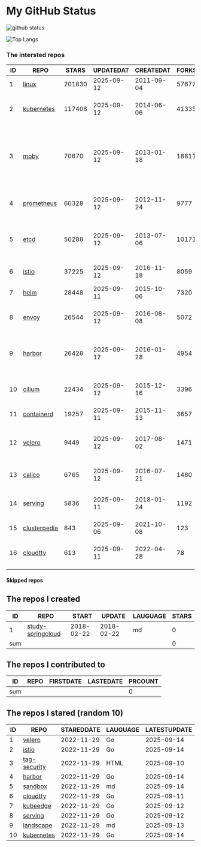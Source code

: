 # My GitHub Status

<img src="https://github-readme-stats-1.yihong0618.vercel.app/api?username=daoqingniu&show_icons=true&&&hide_title=true&count_private=true" alt="github status" />

![Top Langs](https://github-readme-stats-1.yihong0618.vercel.app/api/top-langs/?username=daoqingniu&layout=compact)

<!--START_SECTION:github_repos-->
### The intersted repos
| ID |                              REPO                               | STARS  | UPDATEDAT  | CREATEDAT  | FORKSCOUNT |                                                DESCRIPTIONS                                                |
|----|-----------------------------------------------------------------|--------|------------|------------|------------|------------------------------------------------------------------------------------------------------------|
|  1 | [linux](https://github.com/torvalds/linux)                      | 201830 | 2025-09-12 | 2011-09-04 |      57677 | Linux kernel source tree                                                                                   |
|  2 | [kubernetes](https://github.com/kubernetes/kubernetes)          | 117408 | 2025-09-12 | 2014-06-06 |      41335 | Production-Grade Container Scheduling and Management                                                       |
|  3 | [moby](https://github.com/moby/moby)                            |  70670 | 2025-09-12 | 2013-01-18 |      18811 | The Moby Project - a collaborative project for the container ecosystem to assemble container-based systems |
|  4 | [prometheus](https://github.com/prometheus/prometheus)          |  60328 | 2025-09-12 | 2012-11-24 |       9777 | The Prometheus monitoring system and time series database.                                                 |
|  5 | [etcd](https://github.com/etcd-io/etcd)                         |  50288 | 2025-09-12 | 2013-07-06 |      10171 | Distributed reliable key-value store for the most critical data of a distributed system                    |
|  6 | [istio](https://github.com/istio/istio)                         |  37225 | 2025-09-12 | 2016-11-18 |       8059 | Connect, secure, control, and observe services.                                                            |
|  7 | [helm](https://github.com/helm/helm)                            |  28448 | 2025-09-11 | 2015-10-06 |       7320 | The Kubernetes Package Manager                                                                             |
|  8 | [envoy](https://github.com/envoyproxy/envoy)                    |  26544 | 2025-09-12 | 2016-08-08 |       5072 | Cloud-native high-performance edge/middle/service proxy                                                    |
|  9 | [harbor](https://github.com/goharbor/harbor)                    |  26428 | 2025-09-12 | 2016-01-28 |       4954 | An open source trusted cloud native registry project that stores, signs, and scans content.                |
| 10 | [cilium](https://github.com/cilium/cilium)                      |  22434 | 2025-09-12 | 2015-12-16 |       3396 | eBPF-based Networking, Security, and Observability                                                         |
| 11 | [containerd](https://github.com/containerd/containerd)          |  19257 | 2025-09-11 | 2015-11-13 |       3657 | An open and reliable container runtime                                                                     |
| 12 | [velero](https://github.com/vmware-tanzu/velero)                |   9449 | 2025-09-12 | 2017-08-02 |       1471 | Backup and migrate Kubernetes applications and their persistent volumes                                    |
| 13 | [calico](https://github.com/projectcalico/calico)               |   6765 | 2025-09-12 | 2016-07-21 |       1480 | Cloud native networking and network security                                                               |
| 14 | [serving](https://github.com/knative/serving)                   |   5836 | 2025-09-11 | 2018-01-24 |       1192 | Kubernetes-based, scale-to-zero, request-driven compute                                                    |
| 15 | [clusterpedia](https://github.com/clusterpedia-io/clusterpedia) |    843 | 2025-09-06 | 2021-10-08 |        123 | The Encyclopedia of Kubernetes clusters                                                                    |
| 16 | [cloudtty](https://github.com/cloudtty/cloudtty)                |    613 | 2025-09-11 | 2022-04-28 |         78 | A Friendly Kubernetes CloudShell (Web Terminal) !                                                          |



#### Skipped repos
<!--END_SECTION:github_repos-->

<!--START_SECTION:my_github-->
## The repos I created
| ID  |                                 REPO                                 |   START    |   UPDATE   | LAUGUAGE | STARS |
|-----|----------------------------------------------------------------------|------------|------------|----------|-------|
|   1 | [study-springcloud](https://github.com/daoqingniu/study-springcloud) | 2018-02-22 | 2018-02-22 | md       |     0 |
| sum |                                                                      |            |            |          |     0 |

## The repos I contributed to
| ID  | REPO | FIRSTDATE | LASTEDATE | PRCOUNT |
|-----|------|-----------|-----------|---------|
| sum |      |           |           |       0 |

## The repos I stared (random 10)
| ID |                          REPO                          | STAREDDATE | LAUGUAGE | LATESTUPDATE |
|----|--------------------------------------------------------|------------|----------|--------------|
|  1 | [velero](https://github.com/vmware-tanzu/velero)       | 2022-11-29 | Go       | 2025-09-14   |
|  2 | [istio](https://github.com/istio/istio)                | 2022-11-29 | Go       | 2025-09-14   |
|  3 | [tag-security](https://github.com/cncf/tag-security)   | 2022-11-29 | HTML     | 2025-09-10   |
|  4 | [harbor](https://github.com/goharbor/harbor)           | 2022-11-29 | Go       | 2025-09-14   |
|  5 | [sandbox](https://github.com/cncf/sandbox)             | 2022-11-29 | md       | 2025-09-14   |
|  6 | [cloudtty](https://github.com/cloudtty/cloudtty)       | 2022-11-29 | Go       | 2025-09-11   |
|  7 | [kubeedge](https://github.com/kubeedge/kubeedge)       | 2022-11-29 | Go       | 2025-09-12   |
|  8 | [serving](https://github.com/knative/serving)          | 2022-11-29 | Go       | 2025-09-12   |
|  9 | [landscape](https://github.com/cncf/landscape)         | 2022-11-29 | md       | 2025-09-13   |
| 10 | [kubernetes](https://github.com/kubernetes/kubernetes) | 2022-11-29 | Go       | 2025-09-14   |

<!--END_SECTION:my_github-->
